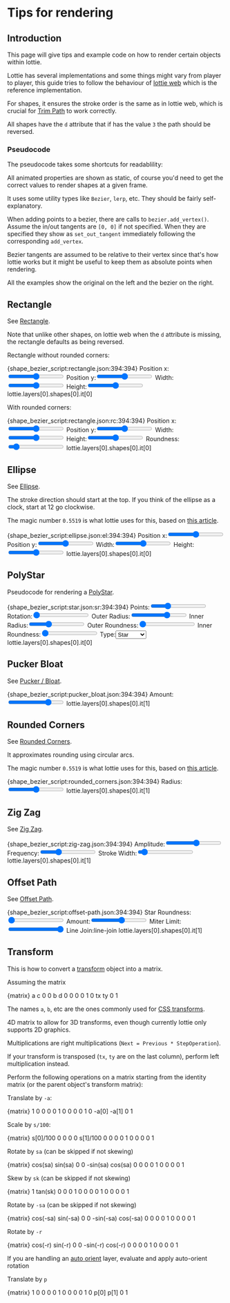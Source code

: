 # Tips for rendering

<script src="../scripts/lottie_bezier.js"></script>
<style>
.json-parent:not([hidden]) {
    display: flex;    
}

.json-parent > pre {
    width: 50%;
}
.json-parent > pre > code {
    height: 100%;
}
</style>
<script>
let converter_map = {};

function convert_shape(shape)
{
    return converter_map[shape.ty](shape);
}

</script>

## Introduction

This page will give tips and example code on how to render certain objects within lottie.

Lottie has several implementations and some things might vary from player to player,
this guide tries to follow the behaviour of [lottie web](https://github.com/airbnb/lottie-web/)
which is the reference implementation.

For shapes, it ensures the stroke order is the same as in lottie web, which is crucial
for [Trim Path](shapes.md#trim-path) to work correctly.

All shapes have the `d` attribute that if has the value `3` the path should be reversed.


### Pseudocode

The pseudocode takes some shortcuts for readablility:

All animated properties are shown as static, of course you'd need to get the
correct values to render shapes at a given frame.

It uses some utility types like `Bezier`, `lerp`, etc. They should be fairly self-explanatory.

When adding points to a bezier, there are calls to `bezier.add_vertex()`.
Assume the in/out tangents are `[0, 0]` if not specified.
When they are specified they show as `set_out_tangent` immediately following
the corresponding `add_vertex`.

Bezier tangents are assumed to be relative to their vertex since that's how lottie works
but it might be useful to keep them as absolute points when rendering.


All the examples show the original on the left and the bezier on the right.

## Rectangle

See [Rectangle](shapes.md#rectangle).

Note that unlike other shapes, on lottie web when the `d` attribute is missing,
the rectangle defaults as being reversed.


Rectangle without rounded corners:

{shape_bezier_script:rectangle.json:394:394}
Position x:<input type="range" min="0" max="512" value="256"/>
Position y:<input type="range" min="0" max="512" value="256"/>
Width:<input type="range" min="0" max="512" value="256"/>
Height:<input type="range" min="0" max="512" value="256"/>
<json>lottie.layers[0].shapes[0].it[0]</json>
<script func="rect(shape.p.k, shape.s.k)" varname="shape">
function rect(position, size)
{
    let left = position[0] - size[0] / 2;
    let right = position[0] + size[0] / 2;
    let top = position[1] - size[1] / 2;
    let bottom = position[1] + size[1] / 2;

    let bezier = new Bezier();

    bezier.add_vertex(right, top);
    bezier.add_vertex(right, bottom);
    bezier.add_vertex(left, bottom);
    bezier.add_vertex(left, top);

    return bezier;
}
</script>
<script>
lottie.layers[0].shapes[0].it[0].p.k = [
    data["Position x"], data["Position y"]
];
lottie.layers[0].shapes[0].it[0].s.k = [
    data["Width"], data["Height"]
];
</script>

With rounded corners:

{shape_bezier_script:rectangle.json:rc:394:394}
Position x:<input type="range" min="0" max="512" value="256"/>
Position y:<input type="range" min="0" max="512" value="256"/>
Width:<input type="range" min="0" max="512" value="256"/>
Height:<input type="range" min="0" max="512" value="256"/>
Roundness:<input type="range" min="0" max="512" value="50"/>
<json>lottie.layers[0].shapes[0].it[0]</json>
<script func="rounded_rect(shape.p.k, shape.s.k, shape.r.k)" varname="shape">
function rounded_rect(position, size, roundness)
{
    let left = position[0] - size[0] / 2;
    let right = position[0] + size[0] / 2;
    let top = position[1] - size[1] / 2;
    let bottom = position[1] + size[1] / 2;

    let rounded = Math.min(size[0] / 2, size[1] / 2, roundness);

    let bezier = new Bezier();

    // top right, going down
    bezier.add_vertex(right, top + rounded)
        .set_in_tangent(0, -rounded/2);

    // bottom right
    bezier.add_vertex(right, bottom - rounded)
        .set_out_tangent(0, rounded/2);

    bezier.add_vertex(right - rounded, bottom)
        .set_in_tangent(rounded/2, 0);

    // bottom left
    bezier.add_vertex(left + rounded, bottom)
        .set_out_tangent(-rounded/2, 0);

    bezier.add_vertex(left, bottom - rounded)
        .set_in_tangent(0, rounded/2);

    // top left
    bezier.add_vertex(left, top + rounded)
        .set_out_tangent(0, -rounded/2);

    bezier.add_vertex(left + rounded, top)
        .set_in_tangent(-rounded/2, 0);


    // back to top right
    bezier.add_vertex(right - rounded, top)
        .set_out_tangent(rounded/2, 0);

    return bezier;
}
</script>
<script>
lottie.layers[0].shapes[0].it[0].p.k = [
    data["Position x"], data["Position y"]
];
lottie.layers[0].shapes[0].it[0].s.k = [
    data["Width"], data["Height"]
];
lottie.layers[0].shapes[0].it[0].r.k = data["Roundness"];
</script>


## Ellipse

See [Ellipse](shapes.md#ellipse).

The stroke direction should start at the top.
If you think of the ellipse as a clock, start at 12 go clockwise.


The magic number `0.5519` is what lottie uses for this, based on [this article](https://spencermortensen.com/articles/bezier-circle/).

{shape_bezier_script:ellipse.json:el:394:394}
Position x:<input type="range" min="0" max="512" value="256"/>
Position y:<input type="range" min="0" max="512" value="256"/>
Width:<input type="range" min="0" max="512" value="256"/>
Height:<input type="range" min="0" max="512" value="256"/>
<json>lottie.layers[0].shapes[0].it[0]</json>
<script func="ellipse(shape.p.k, shape.s.k)" varname="shape">
function ellipse(position, size)
{
    const ellipse_constant = 0.5519;

    let x = position[0];
    let y = position[1];
    let radius_x = size[0] / 2;
    let radius_y = size[1] / 2;
    let tangent_x = radius_x * ellipse_constant;
    let tangent_y = radius_y * ellipse_constant;

    let bezier = new Bezier();

    bezier.add_vertex(x, y - radius_y)
        .set_in_tangent(-tangent_x, 0)
        .set_out_tangent(tangent_x, 0);

    bezier.add_vertex(x + radius_x, y)
        .set_in_tangent(0, -tangent_y)
        .set_out_tangent(0, tangent_y);

    bezier.add_vertex(x, y + radius_y)
        .set_in_tangent(tangent_x, 0)
        .set_out_tangent(-tangent_x, 0);

    bezier.add_vertex(x - radius_x, y)
        .set_in_tangent(0, tangent_y)
        .set_out_tangent(0, -tangent_y);

    return bezier;
}
</script>
<script>
lottie.layers[0].shapes[0].it[0].p.k = [
    data["Position x"], data["Position y"]
];
lottie.layers[0].shapes[0].it[0].s.k = [
    data["Width"], data["Height"]
];
</script>


## PolyStar

Pseudocode for rendering a [PolyStar](shapes.md#polystar).


{shape_bezier_script:star.json:sr:394:394}
Points:<input type="range" min="3" max="10" value="5"/>
Rotation:<input type="range" min="0" max="360" value="0"/>
Outer Radius:<input type="range" min="0" max="300" value="200"/>
Inner Radius:<input type="range" min="0" max="300" value="100"/>
Outer Roundness:<input type="range" min="0" max="100" value="0"/>
Inner Roundness:<input type="range" min="0" max="100" value="0"/>
Type:<select><option value="1">Star</option><option value="2">Polygon</option></select>
<json>lottie.layers[0].shapes[0].it[0]</json>
<script func="polystar(new Point(shape.p.k), shape.sy, shape.pt.k, shape.r.k, shape.or.k, shape.os.k, shape.ir?.k, shape.is?.k)">
function polystar(
    position,
    type,
    points,
    rotation,
    outer_radius,
    outer_roundness,
    inner_radius,
    inner_roundness
)
{
    let result = new Bezier();

    let half_angle = Math.PI / points;
    let angle_radians = rotation / 180 * Math.PI

    // Tangents for rounded courners
    let tangent_len_outer = outer_roundness * outer_radius * 2 * Math.PI / (points * 4 * 100);
    let tangent_len_inner = inner_roundness * inner_radius * 2 * Math.PI / (points * 4 * 100);

    for ( let i = 0; i < points; i++ )
    {
        let main_angle = -Math.PI / 2 + angle_radians + i * half_angle * 2;

        let outer_vertex = new Point(
            outer_radius * Math.cos(main_angle),
            outer_radius * Math.sin(main_angle)
        );

        let outer_tangent = new Point(0, 0);
        if ( outer_radius != 0 )
            outer_tangent = new Point(
                outer_vertex.y / outer_radius * tangent_len_outer,
                -outer_vertex.x / outer_radius * tangent_len_outer
            );

        result.add_vertex(position.add(outer_vertex))
            .set_in_tangent(outer_tangent)
            .set_out_tangent(outer_tangent.neg());

        // Star inner radius
        if ( type == 1 )
        {
            let inner_vertex = new Point(
                inner_radius * Math.cos(main_angle + half_angle),
                inner_radius * Math.sin(main_angle + half_angle)
            );

            let inner_tangent = new Point(0, 0);
            if ( inner_radius != 0 )
                inner_tangent = new Point(
                    inner_vertex.y / inner_radius * tangent_len_inner,
                    -inner_vertex.x / inner_radius * tangent_len_inner
                );

            result.add_vertex(position.add(inner_vertex))
                .set_in_tangent(inner_tangent)
                .set_out_tangent(inner_tangent.neg());
        }
    }

    return result;
}
</script>
<script>
var star = {
    "ty": "sr",
    "nm": "PolyStar",
    "sy": Number(data["Type"]),
    "p": {
        "a": 0,
        "k": [
            256,
            256
        ]
    },
    "r": {
        "a": 0,
        "k": data["Rotation"]
    },
    "pt": {
        "a": 0,
        "k": data["Points"]
    },
    "or": {
        "a": 0,
        "k": data["Outer Radius"]
    },
    "os": {
        "a": 0,
        "k": data["Outer Roundness"]
    },
};
if ( data["Type"] == "1" )
{
    star.ir = {
        "a": 0,
        "k": data["Inner Radius"]
    };
    star.is = {
        "a": 0,
        "k": data["Inner Roundness"]
    };
}
lottie.layers[0].shapes[0].it[0] = star;
</script>


## Pucker Bloat

See [Pucker / Bloat](shapes.md#pucker-bloat).


{shape_bezier_script:pucker_bloat.json:394:394}
Amount:<input type="range" min="-100" value="50" max="100"/>
<json>lottie.layers[0].shapes[0].it[1]</json>
<script>
lottie.layers[0].shapes[0].it[1].a.k = data["Amount"];
let star = lottie.layers[0].shapes[0].it[0];
</script>
<script func="pucker_bloat([convert_shape(star)], modifier.a.k)" varname="modifier" suffix="[0].to_lottie()">
function pucker_bloat(
    // Beziers as collected from the other shapes
    collected_shapes,
    // "a" property from the Pucker/Bloat modifier
    amount
)
{
    // Normalize to [0, 1]
    amount /= 100;

    // Find the mean of the bezier vertices
    let center = new Point(0, 0);
    let number_of_vertices = 0;
    for ( let input_bezier of collected_shapes )
    {
        for ( let point of input_bezier.points )
        {
            center.x += point.pos.x;
            center.y += point.pos.y;
            number_of_vertices += 1;
        }
    }

    center.x /= number_of_vertices;
    center.y /= number_of_vertices;

    let result = [];

    for ( let input_bezier of collected_shapes )
    {
        let output_bezier = new Bezier();
        for ( let point of input_bezier.points )
        {
            // Here we convert tangents to global coordinates
            let vertex = lerp(point.pos, center, amount);
            let in_tangent = lerp(point.in_tangent.add(point.pos), center, -amount).sub(vertex);

            let out_tangent = lerp(point.out_tangent.add(point.pos), center, -amount).sub(vertex);
            output_bezier.add_vertex(vertex)
                .set_in_tangent(in_tangent)
                .set_out_tangent(out_tangent);
        }

        output_bezier.closed = input_bezier.closed;

        result.push(output_bezier);
    }

    return result;
}
</script>


## Rounded Corners


See [Rounded Corners](shapes.md#rounded-corners).

It approximates rounding using circular arcs.

The magic number `0.5519` is what lottie uses for this, based on [this article](https://spencermortensen.com/articles/bezier-circle/).

{shape_bezier_script:rounded_corners.json:394:394}
Radius:<input type="range" min="0" value="50" max="100"/>
<json>lottie.layers[0].shapes[0].it[1]</json>
<script>
lottie.layers[0].shapes[0].it[1].r.k = data["Radius"];
let star = lottie.layers[0].shapes[0].it[0];
</script>
<script func="round_corners([convert_shape(star)], modifier.r.k)" varname="modifier" suffix="[0].to_lottie()">
// Helper function to perform rounding on a single vertex
function get_vertex_tangent(
    // Bezier to round
    bezier,
    // Vertex in the bezier we are rounding
    current_vertex,
    // Index of the next point along the curve
    closest_index,
    // Rounding radius
    round_distance
)
{
    const tangent_length = 0.5519;

    // closest_index module bezier.length
    closest_index = closest_index % bezier.points.length;
    if ( closest_index < 0 )
        closest_index += bezier.points.length;


    let closest_vertex = bezier.points[closest_index].pos;
    let distance = current_vertex.distance(closest_vertex);
    let new_pos_perc = distance != 0 ? Math.min(distance/2, round_distance) / distance : 0;
    let vertex = closest_vertex.sub(current_vertex).mul(new_pos_perc).add(current_vertex);
    let tangent = vertex.sub(current_vertex).neg().mul(tangent_length);
    return [vertex, tangent];
}

// Rounding for a single continuos curve
function round_bezier_corners(
    // Bezier to round
    original,
    // Rounding radius
    round_distance
)
{
    let result = new Bezier()
    result.closed = original.closed;

    for ( let i = 0; i < original.points.length; i++ )
    {
        let point = original.points[i];

        // Start and end of a non-closed path don't get rounded
        if ( !original.closed && (i == 0 || i == original.points.length - 1) )
        {
            result.add_vertex(point.pos)
                .set_in_tangent(point.in_tangent)
                .set_out_tangent(point.out_tangent);
        }
        else
        {
            let [vert1, out_t] = get_vertex_tangent(original, point.pos, i - 1, round_distance);
            result.add_vertex(vert1)
                .set_out_tangent(out_t);

            let [vert2, in_t] = get_vertex_tangent(original, point.pos, i + 1, round_distance);
            result.add_vertex(vert2)
                .set_in_tangent(in_t);
        }
    }

    return result;
}

// Rounding on multiple bezier
function round_corners(
    // Beziers as collected from the other shapes
    collected_shapes,
    // "r" property from lottie
    r
)
{
    let result = []

    for ( let input_bezier of collected_shapes )
        result.push(round_bezier_corners(input_bezier, r));

    return result;
}
</script>


## Zig Zag

See [Zig Zag](shapes.md#zig-zag).


{shape_bezier_script:zig-zag.json:394:394}
Amplitude:<input type="range" min="-100" value="10" max="100"/>
Frequency:<input type="range" min="1" value="10" max="30"/>
Stroke Width:<input type="range" min="1" value="3" max="30"/>
<json>lottie.layers[0].shapes[0].it[1]</json>
<script>
lottie.layers[0].shapes[0].it[1].s.k = data["Amplitude"];
lottie.layers[0].shapes[0].it[1].pt.k = data["Frequency"];
lottie.layers[0].shapes[0].it[2].w.k = data["Stroke Width"];

let star = lottie.layers[0].shapes[0].it[0];
bezier_lottie.layers[0].shapes[0].it[1].w.k = data["Stroke Width"];
</script>
<script func="zig_zag([convert_shape(star)], modifier.s.k, modifier.pt.k)" varname="modifier" suffix="[0].to_lottie()">
function zig_zag_segment(output_bezier, segment, amplitude, frequency, direction)
{
    output_bezier.add_vertex(segment.start);

    for ( let i = 0; i < frequency; i++ )
    {
        let t = (i+0.5) / frequency;
        let angle = segment.normal_angle(t);
        let point = segment.point(t);
        point.x += Math.cos(angle) * direction * amplitude;
        point.y -= Math.sin(angle) * direction * amplitude;
        output_bezier.add_vertex(point);

        direction *= -1;
    }

    output_bezier.add_vertex(segment.end);
    return direction;
}

function zig_zag(
    // Beziers as collected from the other shapes
    collected_shapes,
    amplitude,
    frequency
)
{
    // Ensure we have an integer number of segments
    frequency = Math.max(1, Math.round(frequency));

    let result = [];

    for ( let input_bezier of collected_shapes )
    {
        let output_bezier = new Bezier();

        let direction = 1;
        output_bezier.closed = input_bezier.closed;
        let count = input_bezier.segment_count();
        for ( let i = 0; i < count; i++ )
            direction = -zig_zag_segment(output_bezier, input_bezier.segment(i), amplitude, frequency, direction);

        result.push(output_bezier);
    }

    return result;
}
</script>


## Offset Path

See [Offset Path](shapes.md#offset-path).


{shape_bezier_script:offset-path.json:394:394}
Star Roundness:<input type="range" min="0" value="0" max="100"/>
Amount:<input type="range" min="-100" value="10" max="100"/>
Miter Limit:<input type="range" min="0" value="100" max="100"/>
Line Join:<enum value="2">line-join</enum>
<json>lottie.layers[0].shapes[0].it[1]</json>
<script>
lottie.layers[0].shapes[0].it[0].is.k = data["Star Roundness"];
lottie.layers[0].shapes[0].it[0].os.k = data["Star Roundness"];
lottie.layers[0].shapes[0].it[1].a.k = data["Amount"];
lottie.layers[0].shapes[0].it[1].lj = Number(data["Line Join"]);
lottie.layers[0].shapes[0].it[1].ml.k = data["Miter Limit"];

let star = lottie.layers[0].shapes[0].it[0];
bezier_lottie.layers[0].shapes[0].it[1].w.k = 3;
</script>
<script func="offset_path([convert_shape(star)], modifier.a.k, modifier.lj, modifier.ml.k)" varname="modifier" suffix="[0].to_lottie()">
/*
    Simple offset of a linear segment
*/
function linear_offset(p1, p2, amount)
{
    let angle = Math.atan2(p2.x - p1.x, p2.y - p1.y);
    return [
        p1.add_polar(angle, amount),
        p2.add_polar(angle, amount)
    ];
}

/*
    Offset a bezier segment
    only works well if the segment is flat enough
*/
function offset_segment(segment, amount)
{
    let [p0, p1a] = linear_offset(segment.points[0], segment.points[1], amount);
    let [p1b, p2b] = linear_offset(segment.points[1], segment.points[2], amount);
    let [p2a, p3] = linear_offset(segment.points[2], segment.points[3], amount);
    let p1 = line_intersection(p0, p1a, p1b, p2b) ?? p1a;
    let p2 = line_intersection(p2a, p3, p1b, p2b) ?? p2a;

    return new BezierSegment(p0, p1, p2, p3);
}

/*
    Join two segments
*/
function join_lines(output_bezier, seg1, seg2, line_join, miter_limit)
{
    let p0 = seg1.points[3];
    let p1 = seg2.points[0];

    // Bevel
    if ( line_join == 3 )
        return p0;


    // Connected, they don't need a joint
    if ( p0.is_equal(p1) )
        return p0;

    let last_point = output_bezier.points[output_bezier.points.length - 1];

    // Round
    if ( line_join == 2 )
    {
        const ellipse_constant = 0.5519;
        let angle_out = seg1.tangent_angle(1);
        let angle_in = seg2.tangent_angle(0) + Math.PI;
        let center = line_intersection(
            p0, p0.add_polar(angle_out + Math.PI / 2, 100),
            p1, p1.add_polar(angle_out + Math.PI / 2, 100)
        );
        let radius = center ? center.distance(p0) : p0.distance(p1) / 2;
        last_point.set_out_tangent(Point.polar(angle_out, 2 * radius * ellipse_constant));

        output_bezier.add_vertex(p1)
            .set_in_tangent(Point.polar(angle_in, 2 * radius * ellipse_constant));

        return p1;
    }

    // Miter
    let t0 = p0.is_equal(seg1.points[2]) ? seg1.points[0] : seg1.points[2];
    let t1 = p1.is_equal(seg2.points[1]) ? seg2.points[3] : seg2.points[1];
    let intersection = line_intersection(t0, p0, p1, t1);
    if ( intersection && intersection.distance(p0) < miter_limit )
    {
        output_bezier.add_vertex(intersection);
        return intersection;
    }

    return p0;
}


function get_intersection(a, b)
{
    let intersect = a.intersections(b);

    if ( intersect.length && fuzzy_compare(intersect[0], 1) )
        intersect.shift();

    if ( intersect.length )
        return intersect[0];

    return null;
}

function prune_segment_intersection(a, b)
{
    let out_a = [...a];
    let out_b = [...b];

    let intersect = get_intersection(a[a.length-1], b[0]);

    if ( intersect )
    {
        out_a[a.length-1] = a[a.length-1].split(intersect[0])[0];
        out_b[0] = b[0].split(intersect[1])[1];
    }

    if ( a.length > 1 && b.length > 1 )
    {
        intersect = get_intersection(a[0], b[b.length - 1]);

        if ( intersect )
        {
            return [
                [a[0].split(intersect[0])[0]],
                [b[b.length-1].split(intersect[1])[1]],
            ];
        }
    }

    return [out_a, out_b];
}

function prune_intersections(segments)
{
    let cur;
    for ( let i = 1; i < segments.length; i++ )
    {
        [segments[i-1], segments[i]] = prune_segment_intersection(segments[i - 1], segments[i]);
    }

    if ( segments.length > 1 )
        [segments[segments.length - 1], segments[0]] = prune_segment_intersection(segments[segments.length - 1], segments[0]);

    return segments;
}

function offset_path(
    // Beziers as collected from the other shapes
    collected_shapes,
    amount,
    line_join,
    miter_limit,
)
{
    let result = [];

    for ( let input_bezier of collected_shapes )
    {
        let output_bezier = new Bezier();

        output_bezier.closed = input_bezier.closed;
        let count = input_bezier.segment_count();

        let multi_segments = [];

        for ( let i = 0; i < count; i++ )
        {
            let segment = input_bezier.segment(i);
            /*
                We split each bezier segment into smaller pieces based
                on inflection points, this ensures the control point
                polygon is convex.

                (A cubic bezier can have none, one, or two inflection points)
            */
            let flex = segment.inflection_points();

            if ( flex.length == 0 )
            {
                multi_segments.push([offset_segment(segment, amount)]);
            }
            else if ( flex.length == 1 || flex[1] == 1 )
            {
                let [left, right] = segment.split(flex[0]);

                multi_segments.push([
                    offset_segment(left, amount),
                    offset_segment(right, amount)
                ]);
            }
            else
            {
                let [left, mid_right] = segment.split(flex[0]);
                let t = (flex[1] - flex[0]) / (1 - flex[0]);
                let [mid, right] = mid_right.split(t);

                multi_segments.push([
                    offset_segment(left, amount),
                    offset_segment(mid, amount),
                    offset_segment(right, amount)
                ]);
            }
        }

        multi_segments = prune_intersections(multi_segments);

        // Add bezier segments to the output and apply line joints
        let last_point = null;
        let last_seg = null;

        for ( let multi_segment of multi_segments )
        {
            if ( last_seg )
                last_point = join_lines(output_bezier, last_seg, multi_segment[0], line_join, miter_limit);

            last_seg = multi_segment[multi_segment.length - 1];

            for ( let segment of multi_segment )
            {
                if ( segment.points[0].is_equal(last_point) )
                {
                    output_bezier.points[output_bezier.points.length - 1]
                        .set_out_tangent(segment.points[1].sub(segment.points[0]));
                }
                else
                {
                    output_bezier.add_vertex(segment.points[0])
                        .set_out_tangent(segment.points[1].sub(segment.points[0]));
                }


                output_bezier.add_vertex(segment.points[3])
                    .set_in_tangent(segment.points[2].sub(segment.points[3]));

                last_point = segment.points[3];
            }
        }

        if ( input_bezier.closed && multi_segments.length )
            join_lines(output_bezier, last_seg, multi_segments[0][0], line_join, miter_limit);

        result.push(output_bezier);
    }

    return result;
}
</script>

## Transform

This is how to convert a [transform](concepts.md#transform) object into a matrix.

Assuming the matrix

{matrix}
a   c   0   0
b   d   0   0
0   0   1   0
tx  ty  0   1

The names `a`, `b`, etc are the ones commonly used for [CSS transforms](https://developer.mozilla.org/en-US/docs/Web/CSS/transform-function/matrix()).

4D matrix to allow for 3D transforms, even though currently lottie only supports 2D graphics.

Multiplications are right multiplications (`Next = Previous * StepOperation`).

If your transform is transposed (`tx`, `ty` are on the last column), perform left multiplication instead.

Perform the following operations on a matrix starting from the identity matrix (or the parent object's transform matrix):

Translate by `-a`:

{matrix}
1       0       0   0
0       1       0   0
0       0       1   0
-a[0]   -a[1]   0   1

Scale by `s/100`:

{matrix}
s[0]/100    0           0   0
0           s[1]/100    0   0
0           0           1   0
0           0           0   1


Rotate by `sa` (can be skipped if not skewing)

{matrix}
cos(sa)     sin(sa) 0 0
-sin(sa)    cos(sa) 0 0
0           0       1 0
0           0       0 1

Skew by `sk` (can be skipped if not skewing)

{matrix}
1   tan(sk) 0   0
0   1       0   0
0   0       1   0
0   0       0   1

Rotate by `-sa` (can be skipped if not skewing)

{matrix}
cos(-sa)   sin(-sa) 0 0
-sin(-sa)  cos(-sa) 0 0
0          0        1 0
0          0        0 1

Rotate by `-r`

{matrix}
cos(-r)    sin(-r)  0 0
-sin(-r)   cos(-r)  0 0
0          0        1 0
0          0        0 1

If you are handling an [auto orient](layers.md#auto-orient) layer, evaluate and apply auto-orient rotation

Translate by `p`

{matrix}
1       0       0   0
0       1       0   0
0       0       1   0
p[0]    p[1]    0   1
